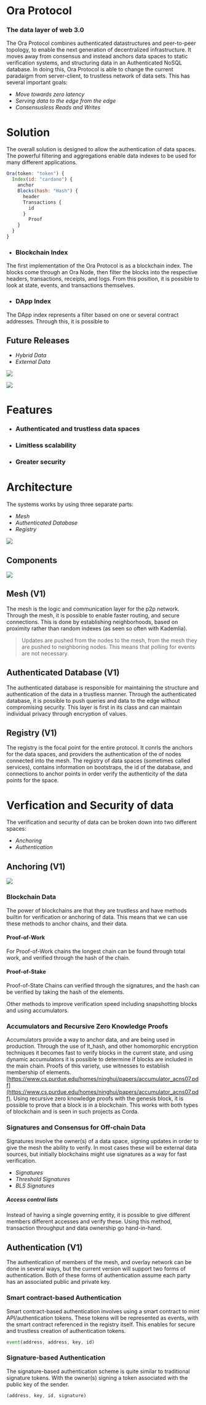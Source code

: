 # Ora Protocol

### The data layer of web 3.0

The Ora Protocol combines authenticated datastructures and peer-to-peer topology, to enable the next generation of decentralized infrastructure. It moves away from consensus and instead anchors data spaces to static verification systems, and structuring data in an Authenticated NoSQL database. In doing this, Ora Protocol is able to change the current paradaigm from server-client, to trustless network of data sets. This has several important goals:

- *Move towards zero latency*
- *Serving data to the edge from the edge*
- *Consensusless Reads and Writes*

# Solution 
The overall solution is designed to allow the authentication of data spaces. The powerful filtering and aggregations enable data indexes to be used for many different applications.






```javascript
Ora(token: "token") {
  Index(id: "cardano") {
    anchor
    Blocks(hash: "Hash") {
      header
      Transactions {
        id
      }
    	Proof
    }
  }
}
```

- ### Blockchain Index
The first implementation of the Ora Protocol is as a blockchain index. The blocks come through an Ora Node, then filter the blocks into the respective headers, transactions, receipts, and logs. From this position, it is possible to look at state, events, and transactions themselves. 

- ### DApp Index
The DApp index represents a filter based on one or several contract addresses. Through this, it is possible to 

## Future Releases 
- *Hybrid Data* 
- *External Data* 


![](blockchain_index.png)

![](future_updates.png)


# Features

- ### Authenticated and trustless data spaces
- ### Limitless scalability
- ### Greater security


# Architecture
The systems works by using three separate parts: 
- *Mesh* 
- *Authenticated Database* 
- *Registry* 

![](architecture.png)


## Components

![](overview.png)

## Mesh (V1)
The mesh is the logic and communication layer for the p2p network. Through the mesh, it is possible to enable faster routing, and secure connections. This is done by establishing neighborhoods, based on proximity rather than random indexes (as seen so often with Kademlia).

> Updates are pushed from the nodes to the mesh, from the mesh they are pushed to neighboring nodes. This means that polling 
> for events are not necessary.

## Authenticated Database (V1)
The authenticated database is responsible for maintaining the structure and authentication of the data in a trustless manner. Through the authenticated database, it is possible to push queries and data to the edge without compromising security. This layer is first in its class and can maintain individual privacy through encryption of values.

## Registry (V1)
The registry is the focal point for the entire protocol. It conrls the anchors for the data spaces, and providers the authentication of the of nodes connected into the mesh. The registry of data spaces (sometimes called services), contains information on bootstraps, the id of the database, and connections to anchor points in order verify the authenticity of the data points for the space.

# Verfication and Security of data
The verification and security of data can be broken down into two different spaces: 
- *Anchoring*
- *Authentication*

## Anchoring (V1)

![](anchoring.png)

### Blockchain Data
The power of blockchains are that they are trustless and have methods builtin for verification or anchoring of data. This means that we can use these methods to anchor chains, and their data. 

#### Proof-of-Work 
For Proof-of-Work chains the longest chain can be found through total work, and verified through the hash of the chain.

#### Proof-of-Stake
Proof-of-State Chains can verified through the signatures, and the hash can be verified by taking the hash of the elements.

Other methods to improve verification speed including snapshotting blocks and using accumulators. 

### Accumulators and Recursive Zero Knowledge Proofs
Accumulators provide a way to anchor data, and are being used in production. Through the use of lt_hash, and other homomorphic encryption techniques it becomes fast to verify blocks in the current state, and using dynamic accumulators it is possible to determine if blocks are included in the main chain. Proofs of this variety, use witnesses to establish membership of elements.[https://www.cs.purdue.edu/homes/ninghui/papers/accumulator_acns07.pdf](https://www.cs.purdue.edu/homes/ninghui/papers/accumulator_acns07.pdf). Using recursive zero knowledge proofs with the genesis block, it is possible to prove that a block is in a blockchain. This works with both types of blockchain and is seen in such projects as Corda. 

### Signatures and Consensus for Off-chain Data
Signatures involve the owner(s) of a data space, signing updates in order to give the mesh the ability to verify. In most cases these will be external data sources, but initially blockchains might use signatures as a way for fast verification. 

- *Signatures*
- *Threshold Signatures*
- *BLS Signatures*

##### Access control lists 
Instead of having a single governing entity, it is possible to give different members different accesses and verify these. Using this method, transaction throughput and data ownership go hand-in-hand.

## Authentication (V1)
The authentication of members of the mesh, and overlay network can be done in several ways, but the current version will support two forms of authentication. Both of these forms of authentication assume each party has an associated public and private key.


### Smart contract-based Authentication
Smart contract-based authentication involves using a smart contract to mint API/authentication tokens. These tokens will be represented as events, with the smart contract referenced in the registry itself. This enables for secure and trustless creation of authentication tokens.  

```javascript
event(address, address, key, id)
```

### Signature-based Authentication
The signature-based authentication scheme is quite similar to traditional signature tokens. With the owner(s) signing a token associated with the public key of the sender.

```javascript
(address, key, id, signature)
```

